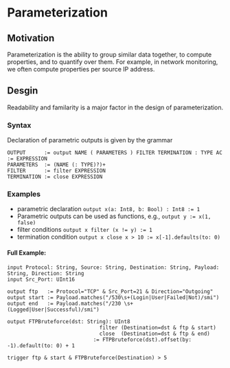 # Parameterization

## Motivation

Parameterization is the ability to group similar data together, to compute properties, and to quantify over them.
For example, in network monitoring, we often compute properties per source IP address.

## Desgin

Readability and familarity is a major factor in the design of parameterization.

### Syntax

Declaration of parametric outputs is given by the grammar

```
OUTPUT      := output NAME ( PARAMETERS ) FILTER TERMINATION : TYPE AC := EXPRESSION
PARAMETERS  := (NAME (: TYPE)?)+
FILTER      := filter EXPRESSION
TERMINATION := close EXPRESSION
```

### Examples

* parametric declaration `output x(a: Int8, b: Bool) : Int8 := 1`
* Parametric outputs can be used as functions, e.g., `output y := x(1, false)`
* filter conditions `output x filter (x != y) := 1`
* termination condition `output x close x > 10 := x[-1].defaults(to: 0)`

#### Full Example:
```
input Protocol: String, Source: String, Destination: String, Payload: String, Direction: String
input Src_Port: UInt16

output ftp   := Protocol="TCP" & Src_Port=21 & Direction="Outgoing"
output start := Payload.matches("/530\s+(Login|User|Failed|Not)/smi")
output end   := Payload.matches("/230 \s+(Logged|User|Successful)/smi")

output FTPBruteforce(dst: String): UInt8
                              filter (Destination=dst & ftp & start)
                              close  (Destination=dst & ftp & end)
                            := FTPBruteforce(dst).offset(by: -1).default(to: 0) + 1
                                
trigger ftp & start & FTPBruteforce(Destination) > 5
```





 